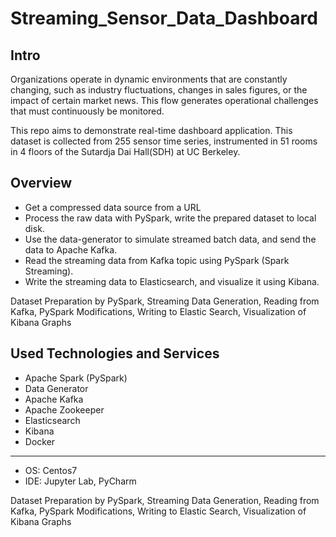 # Streaming_Sensor_Data_Dashboard
## Intro
Organizations operate in dynamic environments that are constantly changing, such as industry fluctuations, changes in sales figures, or the impact of certain market news. This flow generates operational challenges that must continuously be monitored. 

This repo aims to demonstrate real-time dashboard application. This dataset is collected from 255 sensor time series, instrumented in 51 rooms in 4 floors of the Sutardja Dai Hall(SDH) at UC Berkeley. 


## Overview
- Get a compressed data source from a URL
- Process the raw data with PySpark, write the prepared dataset to local disk.
- Use the data-generator to simulate streamed batch data, and send the data to Apache Kafka.
- Read the streaming data from Kafka topic using PySpark (Spark Streaming).
- Write the streaming data to Elasticsearch, and visualize it using Kibana.

Dataset Preparation by PySpark, Streaming Data Generation, Reading from Kafka, PySpark Modifications, Writing to Elastic Search, Visualization of Kibana Graphs

## Used Technologies and Services
- Apache Spark (PySpark)
- Data Generator
- Apache Kafka
- Apache Zookeeper
- Elasticsearch
- Kibana
- Docker
-----------
- OS: Centos7
- IDE: Jupyter Lab, PyCharm


Dataset Preparation by PySpark, Streaming Data Generation, Reading from Kafka, PySpark Modifications, Writing to Elastic Search, Visualization of Kibana Graphs
